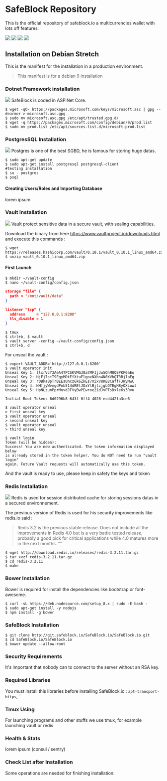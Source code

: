 # SafeBlock Repository
This is the official repository of safeblock.io a multicurrencies wallet with lots off features.

![](https://img.shields.io/badge/safeblock-v2.0.0-brightgreen.svg?longCache=true) ![](https://img.shields.io/badge/bootstrap-4.1.1-blue.svg?longCache=true) ![](https://img.shields.io/badge/nbitcoin-4.1.1.7-lightgray.svg?longCache=true) ![](https://img.shields.io/badge/BCrypt.Net--Next-2.1.3-lightgray.svg?longCache=true)

## Installation on Debian Stretch
This is the manifest for the installation in a production environment.
> This manifest is for a debian 9 installation

### Dotnet Framework installation
![](https://img.shields.io/badge/netcore-2.0-blue.svg?longCache=true) SafeBlock is coded in ASP.Net Core.

```console
$ wget -qO- https://packages.microsoft.com/keys/microsoft.asc | gpg --dearmor > microsoft.asc.gpg
$ sudo mv microsoft.asc.gpg /etc/apt/trusted.gpg.d/
$ wget -q https://packages.microsoft.com/config/debian/9/prod.list
$ sudo mv prod.list /etc/apt/sources.list.d/microsoft-prod.list
```

### PostgresSQL Installation
![](https://img.shields.io/badge/postgresql-10.4-lightgray.svg?longCache=true) Postgres is one of the best SGBD, he is famous for storing huge datas.

```console
$ sudo apt-get update
$ sudo apt-get install postgresql postgresql-client
#testing installation
$ su - postgres
$ psql
```
#### Creating Users/Roles and Importing Database
lorem ipsum

### Vault Installation
![](https://img.shields.io/badge/vault-0.10-lightgray.svg?longCache=true) Vault protect sensitive data in a secure vault, with sealing capabilities.

Download the binary from here https://www.vaultproject.io/downloads.html and execute this commands :
```console
$ wget https://releases.hashicorp.com/vault/0.10.1/vault_0.10.1_linux_amd64.zip
$ unzip vault_0.10.1_linux_amd64.zip
```

#### First Launch
```console
$ mkdir ~/vault-config
$ nano ~/vault-config/config.json
```

```json
storage "file" {
  path = "/mnt/vault/data"
}

listener "tcp" {
  address     = "127.0.0.1:8200"
  tls_disable = 1
}
```

```console
$ tmux
$ ctrl+b, $ vault
$ vault server -config ~/vault-config/config.json
$ ctrl+b, d
```

For unseal the vault :
```console
$ export VAULT_ADDR='http://127.0.0.1:8200'
$ vault operator init
Unseal Key 1: llxrVcY3AeA4TPCSKVMGJ8a7MFIjJw5OhM8QEPKP0aEo
Unseal Key 2: HjFj7s+T9EqyMDtEfXtuFlgoxNXbn4N0XVhQTRBjIpEg
Unseal Key 3: r0BkaBpTrBEEsUnxzGk6ZkEs7XixV8KE8CaffFJWyMwC
Unseal Key 4: NHfjyWvmgdPnb514dRElJOxYlBjtcjgLOTEgH8yQXLowt
Unseal Key 5: HpNLzunPprMuvdJFVyBwPEwroe21dJvPTsDxle6s3Rvu

Initial Root Token: 6d0296b8-643f-6ff4-4028-ecd442fa3ce6

$ vault operator unseal
> first unseal key
$ vault operator unseal
> second unseal key
$ vault operator unseal
> third unseal key

$ vault login
Token (will be hidden):
Success! You are now authenticated. The token information displayed below
is already stored in the token helper. You do NOT need to run "vault login"
again. Future Vault requests will automatically use this token.
```

And the vault is ready to use, please keep in safety the keys and token

### Redis Installation
![](https://img.shields.io/badge/redis-3.2.11-lightgray.svg?longCache=true)  Redis is used for session distributed cache for storing sessions datas in a secured environnement.

The previous version of Redis is used for his security improvements like redis.io said : 
>Redis 3.2 is the previous stable release. Does not include all the improvements in Redis 4.0 but is a very battle tested release, probably a good pick for critical applications while 4.0 matures more in the next months. ""

```console
$ wget http://download.redis.io/releases/redis-3.2.11.tar.gz
$ tar xvzf redis-3.2.11.tar.gz
$ cd redis-3.2.11
$ make
```

### Bower Installation
Bower is required for install the dependencies like bootstrap or font-awesome.

```console
$ curl -sL https://deb.nodesource.com/setup_8.x | sudo -E bash -
$ sudo apt-get install -y nodejs
$ npm install -g bower
```

### SafeBlock Installation
```console
$ git clone http://git.safeblock.io/SafeBlock.io/SafeBlock.io.git
$ cd SafeBlock.io/SafeBlock.io
$ bower update --allow-root
```

### Security Requirements
It's important that nobody can to connect to the server without an RSA key.

### Required Libraries
You must install this libraries before installing SafeBlock.io : `apt-transport-https`, ``

### Tmux Using
For launching programs and other stuffs we use tmux, for example launching vault or redis

### Health & Stats
lorem ipsum
(consul / sentry)

### Check List after Installation
Some operations are needed for finishing installation.
